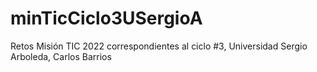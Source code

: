 # minTicCiclo3USergioA
Retos Misión TIC 2022 correspondientes al ciclo #3, Universidad Sergio Arboleda, Carlos Barrios
